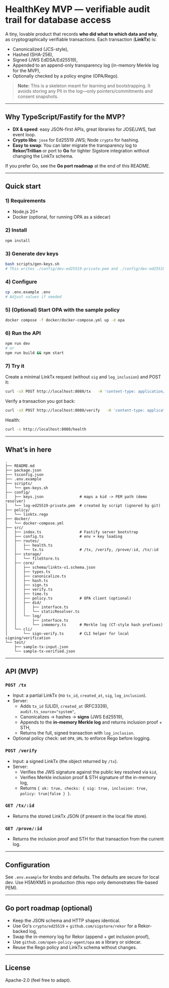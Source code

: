 # HealthKey MVP — verifiable audit trail for database access

A tiny, lovable product that records **who did what to which data and why**, as cryptographically verifiable transactions.
Each transaction (**LinkTx**) is:
- Canonicalized (JCS-style),
- Hashed (SHA-256),
- Signed (JWS EdDSA/Ed25519),
- Appended to an append-only transparency log (in-memory Merkle log for the MVP),
- Optionally checked by a policy engine (OPA/Rego).

> **Note:** This is a skeleton meant for learning and bootstrapping. It avoids storing any PII in the log—only pointers/commitments and consent snapshots.

---

## Why TypeScript/Fastify for the MVP?

- **DX & speed**: easy JSON-first APIs, great libraries for JOSE/JWS, fast event loop.
- **Crypto libs**: `jose` for Ed25519 JWS; Node `crypto` for hashing.
- **Easy to swap**: You can later migrate the transparency log to **Rekor/Trillian** or port to **Go** for tighter Sigstore integration without changing the LinkTx schema.

If you prefer Go, see the **Go port roadmap** at the end of this README.

---

## Quick start

### 1) Requirements
- Node.js 20+
- Docker (optional, for running OPA as a sidecar)

### 2) Install
```bash
npm install
```

### 3) Generate dev keys
```bash
bash scripts/gen-keys.sh
# This writes ./config/dev-ed25519-private.pem and ./config/dev-ed25519-public.pem
```

### 4) Configure
```bash
cp .env.example .env
# Adjust values if needed
```

### 5) (Optional) Start OPA with the sample policy
```bash
docker compose -f docker/docker-compose.yml up -d opa
```

### 6) Run the API
```bash
npm run dev
# or
npm run build && npm start
```

### 7) Try it

Create a minimal LinkTx request (without `sig` and `log_inclusion`) and POST it:

```bash
curl -sX POST http://localhost:8080/tx   -H 'content-type: application/json'   -d @test/sample-tx-input.json | jq .
```

Verify a transaction you got back:
```bash
curl -sX POST http://localhost:8080/verify   -H 'content-type: application/json'   -d @test/sample-tx-verified.json | jq .
```

Health:
```bash
curl -s http://localhost:8080/health
```

---

## What’s in here

```
.
├── README.md
├── package.json
├── tsconfig.json
├── .env.example
├── scripts/
│   └── gen-keys.sh
├── config/
│   ├── keys.json                # maps a kid -> PEM path (demo resolver)
│   └── log-ed25519-private.pem  # created by script (ignored by git)
├── policy/
│   └── linktx.rego
├── docker/
│   └── docker-compose.yml
├── src/
│   ├── index.ts                 # Fastify server bootstrap
│   ├── config.ts                # env + key loading
│   ├── routes/
│   │   ├── health.ts
│   │   └── tx.ts                # /tx, /verify, /prove/:id, /tx/:id
│   ├── storage/
│   │   └── fileStore.ts
│   ├── core/
│   │   ├── schema/linktx-v1.schema.json
│   │   ├── types.ts
│   │   ├── canonicalize.ts
│   │   ├── hash.ts
│   │   ├── sign.ts
│   │   ├── verify.ts
│   │   ├── time.ts
│   │   ├── policy.ts            # OPA client (optional)
│   │   ├── did/
│   │   │   ├── interface.ts
│   │   │   └── staticResolver.ts
│   │   └── log/
│   │       ├── interface.ts
│   │       └── inmemory.ts      # Merkle log (CT-style hash prefixes)
│   └── cli/
│       └── sign-verify.ts       # CLI helper for local signing/verification
└── test/
    ├── sample-tx-input.json
    └── sample-tx-verified.json
```

---

## API (MVP)

### `POST /tx`
- Input: a partial LinkTx (no `tx_id`, `created_at`, `sig`, `log_inclusion`).
- Server:
  - Adds `tx_id` (ULID), `created_at` (RFC3339), `audit.ts_source="system"`,
  - Canonicalizes → hashes → **signs** (JWS Ed25519),
  - Appends to the **in-memory Merkle log** and returns inclusion proof + STH,
  - Returns the full, signed transaction with `log_inclusion`.
- Optional policy check: set `OPA_URL` to enforce Rego before logging.

### `POST /verify`
- Input: a signed LinkTx (the object returned by `/tx`).
- Server:
  - Verifies the JWS signature against the public key resolved via `kid`,
  - Verifies Merkle inclusion proof & STH signature of the in-memory log,
  - Returns `{ ok: true, checks: { sig: true, inclusion: true, policy: true|false } }`.

### `GET /tx/:id`
- Returns the stored LinkTx JSON (if present in the local file store).

### `GET /prove/:id`
- Returns the inclusion proof and STH for that transaction from the current log.

---

## Configuration

See `.env.example` for knobs and defaults. The defaults are secure for local dev. Use HSM/KMS in production (this repo only demonstrates file-based PEM).

---

## Go port roadmap (optional)

- Keep the JSON schema and HTTP shapes identical.
- Use Go's `crypto/ed25519` + `github.com/sigstore/rekor` for a Rekor-backed log,
- Swap the in-memory log for Rekor (append + get inclusion proof),
- Use `github.com/open-policy-agent/opa` as a library or sidecar.
- Reuse the Rego policy and LinkTx schema without changes.

---

## License

Apache-2.0 (feel free to adapt).
